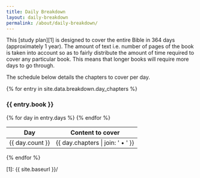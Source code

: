 ```yaml
---
title: Daily Breakdown
layout: daily-breakdown
permalink: /about/daily-breakdown/
---
```


This [study plan][1] is designed to cover the entire Bible in 364 days
(approximately 1 year). The amount of text i.e. number of pages of the book is
taken into account so as to fairly distribute the amount of time required to
cover any particular book. This means that longer books will require more days
to go through.

The schedule below details the chapters to cover per day.

{% for entry in site.data.breakdown.day_chapters %}
### {{ entry.book }}

<table>
  <thead>
    <tr>
      <th>Day</th>
      <th>Content to cover</th>
    </tr>
  </thead>
  <tbody>
{% for day in entry.days %}
    <tr>
      <td>{{ day.count }}</td>
      <td>{{ day.chapters | join: ' • ' }}</td>
    </tr>
{% endfor %}
  </tbody>
</table>

{% endfor %}

[1]: {{ site.baseurl }}/
